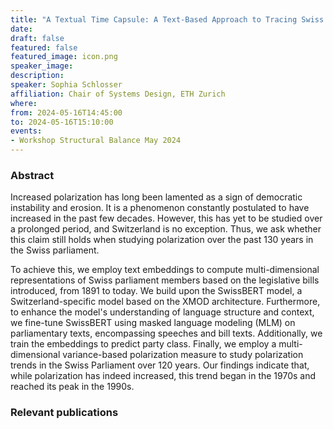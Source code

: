 ```yaml
---
title: "A Textual Time Capsule: A Text-Based Approach to Tracing Swiss Elite Polarization Across 130 Years"
date:
draft: false
featured: false
featured_image: icon.png
speaker_image:
description:
speaker: Sophia Schlosser
affiliation: Chair of Systems Design, ETH Zurich 
where:
from: 2024-05-16T14:45:00
to: 2024-05-16T15:10:00
events:
- Workshop Structural Balance May 2024 
---
```


### Abstract

Increased polarization has long been lamented as a sign of democratic instability and erosion. It is a phenomenon constantly postulated to have increased in the past few decades. However, this has yet to be studied over a prolonged period, and Switzerland is no exception.
Thus, we ask whether this claim still holds when studying polarization over the past 130 years in the Swiss parliament.

To achieve this, we employ text embeddings to compute multi-dimensional representations of Swiss parliament members based on the legislative bills introduced, from 1891 to today.
We build upon the SwissBERT model, a Switzerland-specific model based on the XMOD architecture. Furthermore,  to enhance the model's understanding of language structure and context, we fine-tune SwissBERT using masked language modeling (MLM) on parliamentary texts, encompassing speeches and bill texts. Additionally, we train the embeddings to predict party class.
Finally, we employ a multi-dimensional variance-based polarization measure to study polarization trends in the Swiss Parliament over 120 years. Our findings indicate that, while polarization has indeed increased, this trend began in the 1970s and reached its peak in the 1990s.


### Relevant publications 


